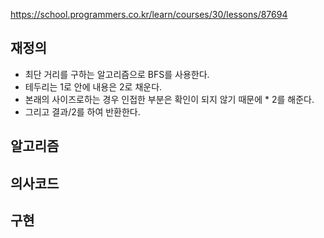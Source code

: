 https://school.programmers.co.kr/learn/courses/30/lessons/87694

## 재정의
- 최단 거리를 구하는 알고리즘으로 BFS를 사용한다.
- 테두리는 1로 안에 내용은 2로 채운다.
- 본래의 사이즈로하는 경우 인접한 부분은 확인이 되지 않기 때문에 * 2를 해준다.
- 그리고 결과/2를 하여 반환한다.


## 알고리즘



## 의사코드



## 구현
